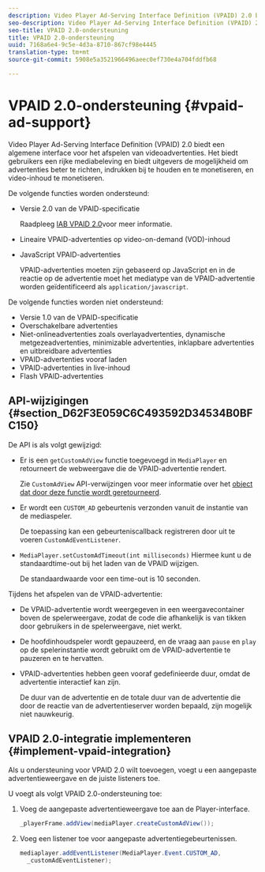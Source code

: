 ```yaml
---
description: Video Player Ad-Serving Interface Definition (VPAID) 2.0 biedt een algemene interface voor het afspelen van videoadvertenties. Het biedt gebruikers een rijke mediabeleving en biedt uitgevers de mogelijkheid om advertenties beter te richten, indrukken bij te houden en te monetiseren, en video-inhoud te monetiseren.
seo-description: Video Player Ad-Serving Interface Definition (VPAID) 2.0 biedt een algemene interface voor het afspelen van videoadvertenties. Het biedt gebruikers een rijke mediabeleving en biedt uitgevers de mogelijkheid om advertenties beter te richten, indrukken bij te houden en te monetiseren, en video-inhoud te monetiseren.
seo-title: VPAID 2.0-ondersteuning
title: VPAID 2.0-ondersteuning
uuid: 7168a6e4-9c5e-4d3a-8710-867cf98e4445
translation-type: tm+mt
source-git-commit: 5908e5a3521966496aeec0ef730e4a704fddfb68

---
```



# VPAID 2.0-ondersteuning {#vpaid-ad-support}

Video Player Ad-Serving Interface Definition (VPAID) 2.0 biedt een algemene interface voor het afspelen van videoadvertenties. Het biedt gebruikers een rijke mediabeleving en biedt uitgevers de mogelijkheid om advertenties beter te richten, indrukken bij te houden en te monetiseren, en video-inhoud te monetiseren.

De volgende functies worden ondersteund:

* Versie 2.0 van de VPAID-specificatie

   Raadpleeg [IAB VPAID 2.0](https://www.iab.com/wp-content/uploads/2015/06/VPAID_2_0_Final_04-10-2012.pdf)voor meer informatie.
* Lineaire VPAID-advertenties op video-on-demand (VOD)-inhoud
* JavaScript VPAID-advertenties

   VPAID-advertenties moeten zijn gebaseerd op JavaScript en in de reactie op de advertentie moet het mediatype van de VPAID-advertentie worden geïdentificeerd als `application/javascript`.

De volgende functies worden niet ondersteund:

* Versie 1.0 van de VPAID-specificatie
* Overschakelbare advertenties
* Niet-onlineadvertenties zoals overlayadvertenties, dynamische metgezeadvertenties, minimizable advertenties, inklapbare advertenties en uitbreidbare advertenties
* VPAID-advertenties vooraf laden
* VPAID-advertenties in live-inhoud
* Flash VPAID-advertenties

## API-wijzigingen {#section_D62F3E059C6C493592D34534B0BFC150}

De API is als volgt gewijzigd:

* Er is een `getCustomAdView` functie toegevoegd in `MediaPlayer` en retourneert de webweergave die de VPAID-advertentie rendert.

   Zie `CustomAdView` API-verwijzingen voor meer informatie over het [object dat door deze functie wordt geretourneerd](https://help.adobe.com/en_US/primetime/api/psdk/javadoc_1.4/index.html).

* Er wordt een `CUSTOM_AD` gebeurtenis verzonden vanuit de instantie van de mediaspeler.

   De toepassing kan een gebeurteniscallback registreren door uit te voeren `CustomAdEventListener`.

* `MediaPlayer.setCustomAdTimeout(int milliseconds)` Hiermee kunt u de standaardtime-out bij het laden van de VPAID wijzigen.

   De standaardwaarde voor een time-out is 10 seconden.

<!--<a id="section_495700E1C5404A7B85307A4137C740C5"></a>-->

Tijdens het afspelen van de VPAID-advertentie:

* De VPAID-advertentie wordt weergegeven in een weergavecontainer boven de spelerweergave, zodat de code die afhankelijk is van tikken door gebruikers in de spelerweergave, niet werkt.
* De hoofdinhoudspeler wordt gepauzeerd, en de vraag aan `pause` en `play` op de spelerinstantie wordt gebruikt om de VPAID-advertentie te pauzeren en te hervatten.

* VPAID-advertenties hebben geen vooraf gedefinieerde duur, omdat de advertentie interactief kan zijn.

   De duur van de advertentie en de totale duur van de advertentie die door de reactie van de advertentieserver worden bepaald, zijn mogelijk niet nauwkeurig.

## VPAID 2.0-integratie implementeren {#implement-vpaid-integration}

Als u ondersteuning voor VPAID 2.0 wilt toevoegen, voegt u een aangepaste advertentieweergave en de juiste listeners toe.

U voegt als volgt VPAID 2.0-ondersteuning toe:

1. Voeg de aangepaste advertentieweergave toe aan de Player-interface.

   ```java
   _playerFrame.addView(mediaPlayer.createCustomAdView());
   ```

1. Voeg een listener toe voor aangepaste advertentiegebeurtenissen.

   ```java
   mediaplayer.addEventListener(MediaPlayer.Event.CUSTOM_AD,  
     _customAdEventListener);
   ```
